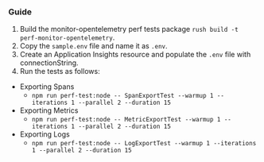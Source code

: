### Guide

1. Build the monitor-opentelemetry perf tests package `rush build -t perf-monitor-opentelemetry`.
2. Copy the `sample.env` file and name it as `.env`.
3. Create an Application Insights resource and populate the `.env` file with connectionString.
4. Run the tests as follows:

- Exporting Spans
  - `npm run perf-test:node -- SpanExportTest --warmup 1 --iterations 1 --parallel 2 --duration 15`
- Exporting Metrics
  - `npm run perf-test:node -- MetricExportTest --warmup 1 --iterations 1 --parallel 2 --duration 15`
- Exporting Logs
  - `npm run perf-test:node -- LogExportTest --warmup 1 --iterations 1 --parallel 2 --duration 15`
